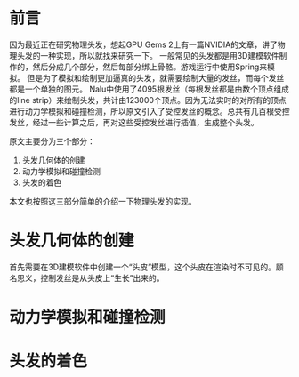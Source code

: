 # 前言

因为最近正在研究物理头发，想起GPU Gems 2上有一篇NVIDIA的文章，讲了物理头发的一种实现，所以就找来研究一下。
一般常见的头发都是用3D建模软件制作的，然后分成几个部分，然后每部分绑上骨骼。游戏运行中使用Spring来模拟。
但是为了模拟和绘制更加逼真的头发，就需要绘制大量的发丝，而每个发丝都是一个单独的图元。
Nalu中使用了4095根发丝（每根发丝都是由数个顶点组成的line strip）来绘制头发，共计由123000个顶点。因为无法实时的对所有的顶点进行动力学模拟和碰撞检测，所以原文引入了受控发丝的概念。总共有几百根受控发丝，经过一些计算之后，再对这些受控发丝进行插值，生成整个头发。

原文主要分为三个部分：
1. 头发几何体的创建
2. 动力学模拟和碰撞检测
3. 头发的着色

本文也按照这三部分简单的介绍一下物理头发的实现。

# 头发几何体的创建

首先需要在3D建模软件中创建一个“头皮”模型，这个头皮在渲染时不可见的。顾名思义，控制发丝是从头皮上“生长”出来的。

# 动力学模拟和碰撞检测

# 头发的着色






